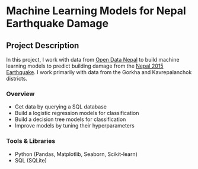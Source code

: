 # Machine Learning Models for Nepal Earthquake Damage

## Project Description
In this project, I work with data from [Open Data Nepal](https://opendatanepal.com) to build machine learning models to predict building damage from the [Nepal 2015 Earthquake](https://en.wikipedia.org/wiki/April_2015_Nepal_earthquake). I work primarily with data from the Gorkha and Kavrepalanchok districts.

### Overview
* Get data by querying a SQL database
* Build a logistic regression models for classification
* Build a decision tree models for classification
* Improve models by tuning their hyperparameters

### Tools & Libraries
* Python (Pandas, Matplotlib, Seaborn, Scikit-learn)
* SQL (SQLite)
